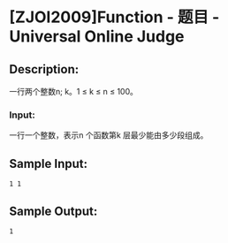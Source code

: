 # [ZJOI2009]Function - 题目 - Universal Online Judge

## Description: 

一行两个整数n; k。1 ≤ k ≤ n ≤ 100。

### Input: 

一行一个整数，表示n 个函数第k 层最少能由多少段组成。


## Sample Input: 
```
1 1

```

## Sample Output: 
```
1

```
